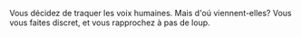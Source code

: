 Vous décidez de traquer les voix humaines. Mais d'oú viennent-elles?
Vous vous faites discret, et vous rapprochez à pas de loup.